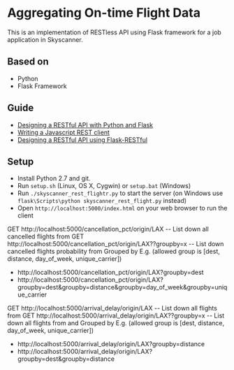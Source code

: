 Aggregating On-time Flight Data
================================
This is an implementation of RESTless API using Flask framework for a job application in Skyscanner.

Based on
--------

- Python
- Flask Framework

Guide
-----

- [Designing a RESTful API with Python and Flask](http://blog.miguelgrinberg.com/post/designing-a-restful-api-with-python-and-flask)
- [Writing a Javascript REST client](http://blog.miguelgrinberg.com/post/writing-a-javascript-rest-client)
- [Designing a RESTful API using Flask-RESTful](http://blog.miguelgrinberg.com/post/designing-a-restful-api-using-flask-restful)

Setup
-----

- Install Python 2.7 and git.
- Run `setup.sh` (Linux, OS X, Cygwin) or `setup.bat` (Windows)
- Run `./skyscanner_rest_flightr.py` to start the server (on Windows use `flask\Scripts\python skyscanner_rest_flight.py` instead)
- Open `http://localhost:5000/index.html` on your web browser to run the client

GET http://localhost:5000/cancellation_pct/origin/LAX				--	List down all cancelled flights from <origin>
GET http://localhost:5000/cancellation_pct/origin/LAX??groupby=x 	--	List down cancelled flights probability from <origin> Grouped by <x>
E.g. (allowed group is [dest, distance, day_of_week, unique_carrier])
-	http://localhost:5000/cancellation_pct/origin/LAX?groupby=dest 
-	http://localhost:5000/cancellation_pct/origin/LAX?groupby=dest&groupby=distance&groupby=day_of_week&groupby=unique_carrier

GET http://localhost:5000/arrival_delay/origin/LAX					--	List down all flights from <origin>
GET http://localhost:5000/arrival_delay/origin/LAX??groupby=x 		--	List down all flights from <origin> and Grouped by <x>
E.g. (allowed group is [dest, distance, day_of_week, unique_carrier])
-	http://localhost:5000/arrival_delay/origin/LAX?groupby=distance
-	http://localhost:5000/arrival_delay/origin/LAX?groupby=dest&groupby=distance
